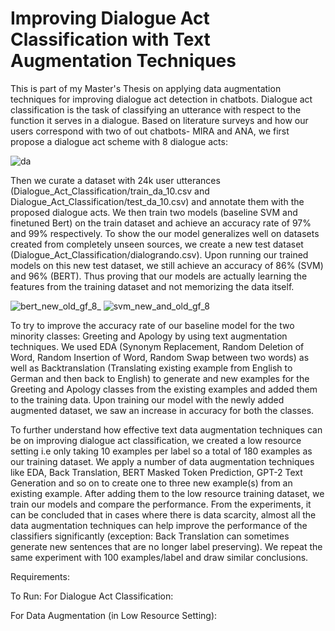 # Improving Dialogue Act Classification with Text Augmentation Techniques

This is part of my Master's Thesis on applying data augmentation techniques for improving dialogue act detection in chatbots. Dialogue act classification is the task of classifying an utterance with respect to the function it serves in a dialogue. Based on literature surveys and how our users correspond with two of out chatbots- MIRA and ANA, we first propose a dialogue act scheme with 8 dialogue acts:

![da](https://user-images.githubusercontent.com/42430946/213807350-8e70e9bd-f461-49f4-badd-4f743ab301db.PNG)

Then we curate a dataset with 24k user utterances (Dialogue_Act_Classification/train_da_10.csv and Dialogue_Act_Classification/test_da_10.csv) and annotate them with the proposed dialogue acts. We then train two models (baseline SVM and finetuned Bert) on the train dataset and achieve an accuracy rate of 97% and 99% respectively. To show the our model generalizes well on datasets created from completely unseen sources, we create a new test dataset (Dialogue_Act_Classification/dialogrando.csv). Upon running our trained models on this new test dataset, we still achieve an accuracy of 86% (SVM) and 96% (BERT). Thus proving that our models are actually learning the features from the training dataset and not memorizing the data itself.  


![bert_new_old_gf_8_](https://user-images.githubusercontent.com/42430946/213807579-d0de09f5-ddff-492c-bf92-3f7c293e9bad.jpg) ![svm_new_and_old_gf_8](https://user-images.githubusercontent.com/42430946/213807646-71eace8b-6cf6-40c0-b2d4-a31e9cffdcda.jpg)

To try to improve the accuracy rate of our baseline model for the two minority classes: Greeting and Apology by using text augmentation techniques. We used EDA (Synonym Replacement, Random Deletion of Word, Random Insertion of Word, Random Swap between two words) as well as Backtranslation (Translating existing example from English to German and then back to English) to generate and new examples for the Greeting and Apology classes from the existing examples and added them to the training data. Upon training our model with the newly added augmented dataset, we saw an increase in accuracy for both the classes.


To further understand how effective text data augmentation techniques can be on improving dialogue act classification, we created a low resource setting i.e only taking 10 examples per label so a total of 180 examples as our training dataset. We apply a number of data augmentation techniques like EDA, Back Translation, BERT Masked Token Prediction, GPT-2 Text Generation and so on to create one to three new example(s) from an existing example. After adding them to the low resource training dataset, we train our models and compare the performance. From the experiments, it can be concluded that in cases where there is data scarcity, almost all the data augmentation techniques can help improve the performance of the classifiers significantly (exception: Back Translation can sometimes generate new sentences that are no longer label preserving). We repeat the same experiment with 100 examples/label and draw similar conclusions.


Requirements:

To Run:
For Dialogue Act Classification:

For Data Augmentation (in Low Resource Setting):


